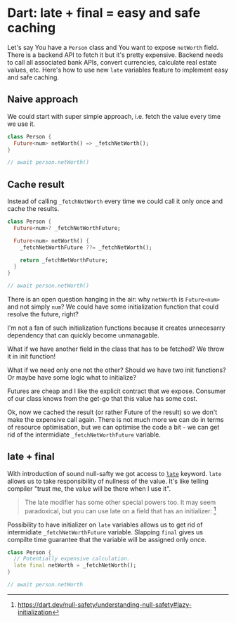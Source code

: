 # Dart: late + final = easy and safe caching

Let's say You have a `Person` class and You want to expose `netWorth` field.
There is a backend API to fetch it but it's pretty expensive.
Backend needs to call all associated bank APIs, convert currencies, calculate real estate values, etc.
Here's how to use new `late` variables feature to implement easy and safe caching.

<!--more--> 

## Naive approach

We could start with super simple approach, i.e. fetch the value every time we use it.

```dart
class Person {
  Future<num> netWorth() => _fetchNetWorth();
}

// await person.netWorth()
```

## Cache result

Instead of calling `_fetchNetWorth` every time we could call it only once and cache the results.

```dart
class Person {
  Future<num>? _fetchNetWorthFuture;

  Future<num> netWorth() {
    _fetchNetWorthFuture ??= _fetchNetWorth();

    return _fetchNetWorthFuture;
  }
}

// await person.netWorth()
```

There is an open question hanging in the air: why `netWorth` is `Future<num>` and not simply `num`?
We could have some initialization function that could resolve the future, right?

I'm not a fan of such initialization functions because it creates unnecesarry dependency that can quickly become unmanagable.

What if we have another field in the class that has to be fetched? We throw it in init function!

What if we need only one not the other? Should we have two init functions? Or maybe have some logic what to initialize?

Futures are cheap and I like the explicit contract that we expose. Consumer of our class knows from the get-go that this value has some cost.

Ok, now we cached the result (or rather Future of the result) so we don't make the expensive call again.
There is not much more we can do in terms of resource optimisation, but we can optimise the code a bit - we can get rid of the intermidiate `_fetchNetWorthFuture` variable.

## late + final 

With introduction of sound null-safty we got access to [`late`](https://dart.dev/null-safety/understanding-null-safety#late-variables) keyword. `late` allows us to take responsibility of nullness of the value. It's like telling compiler "trust me, the value will be there when I use it".

> The late modifier has some other special powers too. It may seem paradoxical, but you can use late on a field that has an initializer:
[^1]

Possibility to have initializer on `late` variables allows us to get rid of intermidiate `_fetchNetWorthFuture` variable.
Slapping `final` gives us compilte time guarantee that the variable will be assigned only once.

```dart
class Person {
  // Potentially expensive calculation.
  late final netWorth = _fetchNetWorth();
}

// await person.netWorth
```

[^1]: https://dart.dev/null-safety/understanding-null-safety#lazy-initialization
